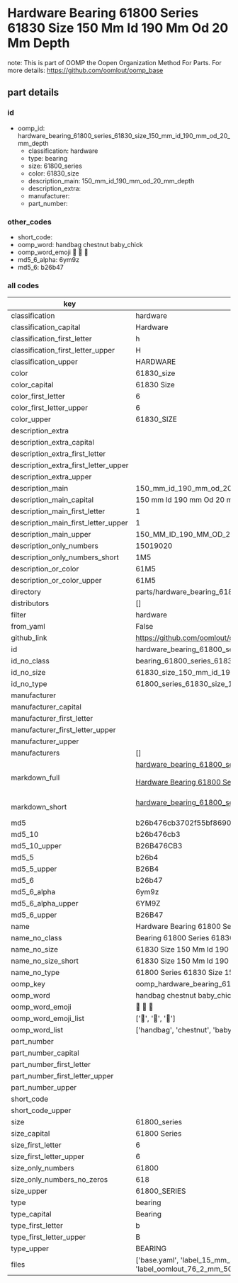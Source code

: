 # Hardware Bearing 61800 Series 61830 Size 150 Mm Id 190 Mm Od 20 Mm Depth  

note: This is part of OOMP the Oopen Organization Method For Parts. For more details: https://github.com/oomlout/oomp_base

##  part details





### id
* oomp_id: hardware_bearing_61800_series_61830_size_150_mm_id_190_mm_od_20_mm_depth
  * classification: hardware
  * type: bearing
  * size: 61800_series
  * color: 61830_size
  * description_main: 150_mm_id_190_mm_od_20_mm_depth
  * description_extra: 
  * manufacturer: 
  * part_number: 

### other_codes
* short_code: 
* oomp_word: handbag chestnut baby_chick
* oomp_word_emoji :handbag: :chestnut: :baby_chick:
* md5_6_alpha: 6ym9z
* md5_6: b26b47

### all codes 
| key | value |  
| --- | --- |  
| classification | hardware |  
| classification_capital | Hardware |  
| classification_first_letter | h |  
| classification_first_letter_upper | H |  
| classification_upper | HARDWARE |  
| color | 61830_size |  
| color_capital | 61830 Size |  
| color_first_letter | 6 |  
| color_first_letter_upper | 6 |  
| color_upper | 61830_SIZE |  
| description_extra |  |  
| description_extra_capital |  |  
| description_extra_first_letter |  |  
| description_extra_first_letter_upper |  |  
| description_extra_upper |  |  
| description_main | 150_mm_id_190_mm_od_20_mm_depth |  
| description_main_capital | 150 mm Id 190 mm Od 20 mm Depth |  
| description_main_first_letter | 1 |  
| description_main_first_letter_upper | 1 |  
| description_main_upper | 150_MM_ID_190_MM_OD_20_MM_DEPTH |  
| description_only_numbers | 15019020 |  
| description_only_numbers_short | 1M5 |  
| description_or_color | 61M5 |  
| description_or_color_upper | 61M5 |  
| directory | parts/hardware_bearing_61800_series_61830_size_150_mm_id_190_mm_od_20_mm_depth |  
| distributors | [] |  
| filter | hardware |  
| from_yaml | False |  
| github_link | https://github.com/oomlout/oomlout_oomp_part_src/tree/main/parts/hardware_bearing_61800_series_61830_size_150_mm_id_190_mm_od_20_mm_depth/working |  
| id | hardware_bearing_61800_series_61830_size_150_mm_id_190_mm_od_20_mm_depth |  
| id_no_class | bearing_61800_series_61830_size_150_mm_id_190_mm_od_20_mm_depth |  
| id_no_size | 61830_size_150_mm_id_190_mm_od_20_mm_depth |  
| id_no_type | 61800_series_61830_size_150_mm_id_190_mm_od_20_mm_depth |  
| manufacturer |  |  
| manufacturer_capital |  |  
| manufacturer_first_letter |  |  
| manufacturer_first_letter_upper |  |  
| manufacturer_upper |  |  
| manufacturers | [] |  
| markdown_full | [hardware_bearing_61800_series_61830_size_150_mm_id_190_mm_od_20_mm_depth](https://github.com/oomlout/oomlout_oomp_part_src/tree/main/parts/hardware_bearing_61800_series_61830_size_150_mm_id_190_mm_od_20_mm_depth/working)<br>[](https://github.com/oomlout/oomlout_oomp_part_src/tree/main/parts/hardware_bearing_61800_series_61830_size_150_mm_id_190_mm_od_20_mm_depth/working)<br>[Hardware Bearing 61800 Series 61830 Size 150 Mm Id 190 Mm Od 20 Mm Depth](https://github.com/oomlout/oomlout_oomp_part_src/tree/main/parts/hardware_bearing_61800_series_61830_size_150_mm_id_190_mm_od_20_mm_depth/working)<br><br> |  
| markdown_short | [hardware_bearing_61800_series_61830_size_150_mm_id_190_mm_od_20_mm_depth](https://github.com/oomlout/oomlout_oomp_part_src/tree/main/parts/hardware_bearing_61800_series_61830_size_150_mm_id_190_mm_od_20_mm_depth/working)<br><br> |  
| md5 | b26b476cb3702f55bf8690d2bbcfe0d1 |  
| md5_10 | b26b476cb3 |  
| md5_10_upper | B26B476CB3 |  
| md5_5 | b26b4 |  
| md5_5_upper | B26B4 |  
| md5_6 | b26b47 |  
| md5_6_alpha | 6ym9z |  
| md5_6_alpha_upper | 6YM9Z |  
| md5_6_upper | B26B47 |  
| name | Hardware Bearing 61800 Series 61830 Size 150 Mm Id 190 Mm Od 20 Mm Depth |  
| name_no_class | Bearing 61800 Series 61830 Size 150 Mm Id 190 Mm Od 20 Mm Depth |  
| name_no_size | 61830 Size 150 Mm Id 190 Mm Od 20 Mm Depth |  
| name_no_size_short | 61830 Size 150 Mm Id 190 Mm Od 20 Mm Depth |  
| name_no_type | 61800 Series 61830 Size 150 Mm Id 190 Mm Od 20 Mm Depth |  
| oomp_key | oomp_hardware_bearing_61800_series_61830_size_150_mm_id_190_mm_od_20_mm_depth |  
| oomp_word | handbag chestnut baby_chick |  
| oomp_word_emoji | :handbag: :chestnut: :baby_chick: |  
| oomp_word_emoji_list | [':handbag:', ':chestnut:', ':baby_chick:'] |  
| oomp_word_list | ['handbag', 'chestnut', 'baby_chick'] |  
| part_number |  |  
| part_number_capital |  |  
| part_number_first_letter |  |  
| part_number_first_letter_upper |  |  
| part_number_upper |  |  
| short_code |  |  
| short_code_upper |  |  
| size | 61800_series |  
| size_capital | 61800 Series |  
| size_first_letter | 6 |  
| size_first_letter_upper | 6 |  
| size_only_numbers | 61800 |  
| size_only_numbers_no_zeros | 618 |  
| size_upper | 61800_SERIES |  
| type | bearing |  
| type_capital | Bearing |  
| type_first_letter | b |  
| type_first_letter_upper | B |  
| type_upper | BEARING |  
| files | ['base.yaml', 'label_15_mm_30_mm.pdf', 'label_15_mm_30_mm.svg', 'label_76_2_mm_50_8_mm.pdf', 'label_76_2_mm_50_8_mm.svg', 'label_oomlout_76_2_mm_50_8_mm.pdf', 'label_oomlout_76_2_mm_50_8_mm.svg', 'readme.md', 'working.json', 'working.yaml'] |  
